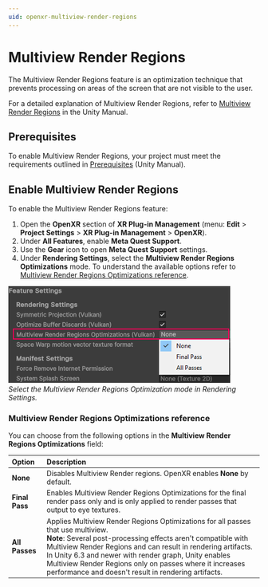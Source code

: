 ```yaml
---
uid: openxr-multiview-render-regions
---
```

# Multiview Render Regions

The Multiview Render Regions feature is an optimization technique that prevents processing on areas of the screen that are not visible to the user.

For a detailed explanation of Multiview Render Regions, refer to [Multiview Render Regions](xref:um-xr-multiview-render-regions) in the Unity Manual.

## Prerequisites

To enable Multiview Render Regions, your project must meet the requirements outlined in [Prerequisites](xref:um-xr-multiview-render-regions#prerequisites) (Unity Manual).

## Enable Multiview Render Regions

To enable the Multiview Render Regions feature:

1. Open the **OpenXR** section of **XR Plug-in Management** (menu: **Edit** > **Project Settings** > **XR Plug-in Management** > **OpenXR**).
2. Under **All Features**, enable **Meta Quest Support**.
3. Use the **Gear** icon to open **Meta Quest Support** settings.
4. Under **Rendering Settings**, select the **Multiview Render Regions Optimizations** mode. To understand the available options refer to [Multiview Render Regions Optimizations reference](#reference).

![The Multiview Render Regions drop down is expanded in the OpenXR Rendering Settings.](../images/multiview-render-regions.png)<br/>*Select the Multiview Render Regions Optimization mode in Rendering Settings.*

<a id="reference" ></a>

### Multiview Render Regions Optimizations reference

You can choose from the following options in the **Multiview Render Regions Optimizations** field:

| **Option** | **Description** |
| :--------- | :-------------- |
| **None**   | Disables Multiview Render regions. OpenXR enables **None** by default. |
| **Final Pass** | Enables Multiview Render Regions Optimizations for the final render pass only and is only applied to render passes that output to eye textures.  |
| **All Passes** | Applies Multiview Render Regions Optimizations for all passes that use multiview. <br><strong>Note</strong>: Several post-processing effects aren't compatible with Multiview Render Regions and can result in rendering artifacts. <br>In Unity 6.3 and newer with render graph, Unity enables Multiview Render Regions only on passes where it increases performance and doesn't result in rendering artifacts. |
